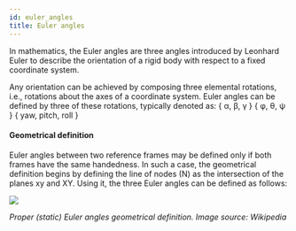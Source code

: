 ```yaml
---
id: euler_angles
title: Euler angles
---
```


In mathematics, the Euler angles are three angles introduced by Leonhard Euler to describe the orientation of a rigid body with respect to a fixed coordinate system.

Any orientation can be achieved by composing three elemental rotations, i.e., rotations about the axes of a coordinate system. Euler angles can be defined by three of these rotations, typically denoted as:
{ α, β, γ }
{ φ, θ, ψ }
{ yaw, pitch, roll }

#### Geometrical definition

Euler angles between two reference frames may be defined only if both frames have the same handedness. In such a case, the geometrical definition begins by defining the line of nodes (N) as the intersection of the planes xy and XY. Using it, the three Euler angles can be defined as follows:

![](/assets/Eulerangles-with-explanation.jpg)

_Proper (static) Euler angles geometrical definition. Image source: Wikipedia_
